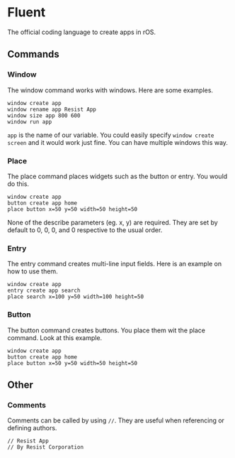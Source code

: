 # Fluent
The official coding language to create apps in rOS.

## Commands
### Window
The window command works with windows. Here are some examples.
```
window create app
window rename app Resist App
window size app 800 600
window run app
```
```app``` is the name of our variable. You could easily specify ```window create screen``` and it would work just fine. You can have multiple windows this way.

### Place
The place command places widgets such as the button or entry. You would do this.
```
window create app
button create app home
place button x=50 y=50 width=50 height=50
```
None of the describe parameters (eg. x, y) are required. They are set by default to 0, 0, 0, and 0 respective to the usual order.

### Entry
The entry command creates multi-line input fields. Here is an example on how to use them.
```
window create app
entry create app search
place search x=100 y=50 width=100 height=50
```

### Button
The button command creates buttons. You place them wit the place command. Look at this example.
```
window create app
button create app home
place button x=50 y=50 width=50 height=50
```

## Other
### Comments
Comments can be called by using ```//```. They are useful when referencing or defining authors.
```
// Resist App
// By Resist Corporation
```

